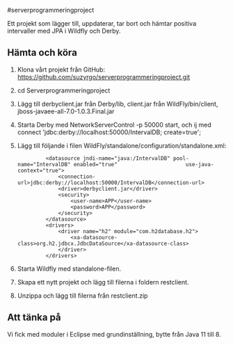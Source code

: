 #serverprogrammeringproject

Ett projekt som lägger till, uppdaterar, tar bort och hämtar positiva intervaller med JPA i Wildfly och Derby.

## Hämta och köra
1. Klona vårt projekt från GitHub: https://github.com/suzyrgo/serverprogrammeringproject.git
2. cd Serverprogrammeringproject
3. Lägg till derbyclient.jar från Derby/lib, client.jar från WildFly/bin/client, jboss-javaee-all-7.0-1.0.3.Final.jar
4. Starta Derby med NetworkServerControl -p 50000 start, och ij med connect 'jdbc:derby://localhost:50000/IntervalDB; create=true';
5. Lägg till följande i filen WildFly/standalone/configuration/standalone.xml:

				<datasource jndi-name="java:/IntervalDB" pool-name="IntervalDB" enabled="true" 						use-java-context="true">
                    <connection-url>jdbc:derby://localhost:50000/IntervalDB</connection-url>
                    <driver>derbyclient.jar</driver>
                    <security>
                        <user-name>APP</user-name>
                        <password>APP</password>
                    </security>
                </datasource>
                <drivers>
                    <driver name="h2" module="com.h2database.h2">
                        <xa-datasource-class>org.h2.jdbcx.JdbcDataSource</xa-datasource-class>
                    </driver>
                </drivers>
6. Starta Wildfly med standalone-filen.
7. Skapa ett nytt projekt och lägg till filerna i foldern restclient.
8. Unzippa och lägg till filerna från restclient.zip

## Att tänka på
Vi fick med moduler i Eclipse med grundinställning, bytte från Java 11 till 8.
